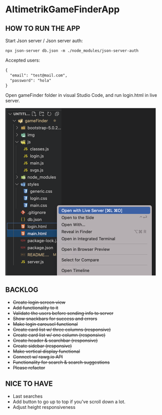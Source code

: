 # **AltimetrikGameFinderApp**

## HOW TO RUN THE APP

Start Json server / Json server auth:

```
npx json-server db.json -m ./node_modules/json-server-auth
```

Accepted users:

```
{
  "email": "test@mail.com",
  "password": "hola"
}
```

Open gameFinder folder in visual Studio Code, and run login.html in live server.

![How to go live](img/run_the_app.png)

## BACKLOG

- ~~Create login screen view~~
- ~~Add functionality to it~~
- ~~Validate the users before sending info to server~~
- ~~Show snackbars for success and errors~~
- ~~Make login carousel functional~~
- ~~Create card list w/ three columns (responsive)~~
- ~~Create card list w/ one column (responsive)~~
- ~~Create header & searchbar (responsive)~~
- ~~Create sidebar (responsive)~~
- ~~Make vertical display functional~~
- ~~Connect w/ rawg.io API~~
- ~~Functionality for search & search suggestions~~
- ~~Please refactor~~

## NICE TO HAVE

- Last searches
- Add button to go up to top if you've scroll down a lot.
- Adjust height responsiveness
